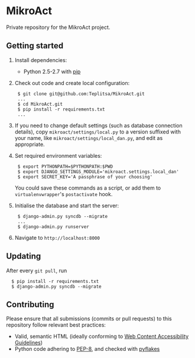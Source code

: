 MikroAct
========

Private repository for the MikroAct project.

Getting started
--------

1. Install dependencies:
    * Python 2.5-2.7 with [pip](http://www.pip-installer.org/en/latest/)

2. Check out code and create local configuration:
    
        $ git clone git@github.com:Teplitsa/MikroAct.git
        ...
        $ cd MikroAct.git
        $ pip install -r requirements.txt
        ...

3. If you need to change default settings (such as database connection details),
   copy `mikroact/settings/local.py` to a version suffixed with your name, like
   `mikroact/settings/local_dan.py`, and edit as appropriate.

4. Set required environment variables:

        $ export PYTHONPATH=$PYTHONPATH:$PWD
        $ export DJANGO_SETTINGS_MODULE='mikroact.settings.local_dan'
        $ export SECRET_KEY='A passphrase of your choosing'
   You could save these commands as a script, or add them to
   `virtualenvwrapper`'s `postactivate` hook.

5. Initialise the database and start the server:
    
        $ django-admin.py syncdb --migrate
        ...
        $ django-admin.py runserver

6. Navigate to `http://localhost:8000`

Updating
--------

After every `git pull`, run

      $ pip install -r requirements.txt
      $ django-admin.py syncdb --migrate


Contributing
--------

Please ensure that all submissions (commits or pull requests) to this repository follow relevant best practices:

* Valid, semantic HTML (ideally conforming to [Web Content Accessibility Guidelines](http://www.w3.org/WAI/WCAG20/quickref/Overview.php))
* Python code adhering to [PEP-8](http://www.python.org/dev/peps/pep-0008/), and checked with [pyflakes](http://pypi.python.org/pypi/pyflakes)

